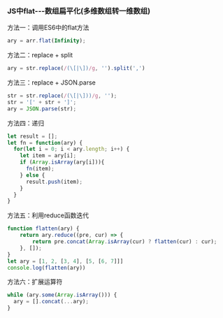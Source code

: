 ### JS中flat---数组扁平化(多维数组转一维数组)

方法一：调用ES6中的flat方法
```js
ary = arr.flat(Infinity);
```

方法二：replace + split
```js
ary = str.replace(/(\[|\])/g, '').split(',')
```

方法三：replace + JSON.parse
```js
str = str.replace(/(\[|\]))/g, '');
str = '[' + str + ']';
ary = JSON.parse(str);
```

方法四：递归
```js
let result = [];
let fn = function(ary) {
  for(let i = 0; i < ary.length; i++) {
    let item = ary[i];
    if (Array.isArray(ary[i])){
      fn(item);
    } else {
      result.push(item);
    }
  }
}
```

方法五：利用reduce函数迭代
```js
function flatten(ary) {
    return ary.reduce((pre, cur) => {
        return pre.concat(Array.isArray(cur) ? flatten(cur) : cur);
    }, []);
}
let ary = [1, 2, [3, 4], [5, [6, 7]]]
console.log(flatten(ary))
```

方法六：扩展运算符
```js
while (ary.some(Array.isArray())) {
  ary = [].concat(...ary);
}
```